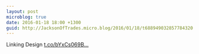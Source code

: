 ```yaml
---
layout: post
microblog: true
date: 2016-01-18 18:00 +1300
guid: http://JacksonOfTrades.micro.blog/2016/01/18/t688949032857784320.html
---
```

Linking Design [t.co/bYxCs069B...](https://t.co/bYxCs069Bz)
